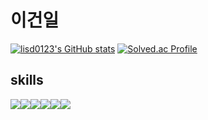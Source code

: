# 이건일

[![lisd0123's GitHub stats](https://github-readme-stats.vercel.app/api?username=lisd0123)](https://github.com/lisd0123/github-readme-stats)
[![Solved.ac Profile](http://mazassumnida.wtf/api/v2/generate_badge?boj=lisd0123)](https://solved.ac/lisd0123/)

## skills

<img src="https://img.shields.io/badge/JAVA-007396?style=flat&logo=java&logoColor=white"><img src="https://img.shields.io/badge/Oracle-F80000?style=flat&logo=Oracle&logoColor=white"><img src="https://img.shields.io/badge/Eclipse-2C2255?style=flat&logo=Eclipse%20IDE&logoColor=white"><img src="https://img.shields.io/badge/github-181717?style=flat&logo=github&logoColor=white"><img src="https://img.shields.io/badge/aws-232F3E?style=flat&logo=aws&logoColor=white"><img src="https://img.shields.io/badge/docker-E34F26?style=flat&logo=docker&logoColor=white"/>
